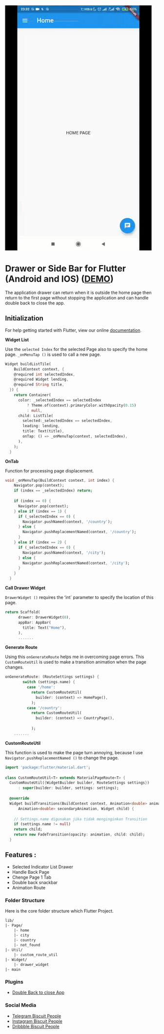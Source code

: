 

![Image](assets/drawer_simple.gif)

# Drawer or Side Bar for Flutter (Android and IOS) ([DEMO](https://github.com/Nanangprasetya/portofolio_flutter.git))

The application drawer can return when it is outside the home page then return to the first page without stopping the application and can handle double back to close the app.


## Initialization

For help getting started with Flutter, view our online
[documentation](https://flutter.io/).


**Widget List**

Use the `selected Index` for the selected Page also to specify the home page. `_onMenuTap ()` is used to call a new page.

```dart
Widget buildListTile(
    BuildContext context, {
    @required int selectedIndex,
    @required Widget lending,
    @required String title,
  }) {
    return Container(
      color: _selectedIndex == selectedIndex
          ? Theme.of(context).primaryColor.withOpacity(0.15)
          : null,
      child: ListTile(
        selected:_selectedIndex == selectedIndex,
        leading: lending,
        title: Text(title),
        onTap: () => _onMenuTap(context, selectedIndex),
      ),
    );
  }

```
**OnTab**

Function for processing page displacement.

```dart
void _onMenuTap(BuildContext context, int index) {
    Navigator.pop(context);
    if (index == _selectedIndex) return;

    if (index == 0) {
      Navigator.pop(context);
    } else if (index == 1) {
      if (_selectedIndex == 0) {
        Navigator.pushNamed(context, '/country');
      } else {
        Navigator.pushReplacementNamed(context, '/country');
      }
    } else if (index == 2) {
      if (_selectedIndex == 0) {
        Navigator.pushNamed(context, '/city');
      } else {
        Navigator.pushReplacementNamed(context, '/city');
      }
    }
  }

```
**Call Drawer Widget**

`DrawerWidget ()` requires the ʻint` parameter to specify the location of this page.

```dart
return Scaffold(
      drawer: DrawerWidget(0),
      appBar: AppBar(
        title: Text("Home"),
      ),
      .......
```

**Generate Route**

Using this `onGenerateRoute` helps me in overcoming page errors. This `CustomRouteUtil` is used to make a transition animation when the page changes.

```dart
onGenerateRoute: (RouteSettings settings) {
        switch (settings.name) {
          case '/home':
            return CustomRouteUtil(
              builder: (context) => HomePage(),
            );
          case '/country':
            return CustomRouteUtil(
              builder: (context) => CountryPage(),

            );
    .......
```

**CustomRouteUtil**

This function is used to make the page turn annoying, because I use `Navigator.pushReplacementNamed ()` to change the page.

```dart
import 'package:flutter/material.dart';

class CustomRouteUtil<T> extends MaterialPageRoute<T> {
  CustomRouteUtil({WidgetBuilder builder, RouteSettings settings})
      : super(builder: builder, settings: settings);

  @override
  Widget buildTransitions(BuildContext context, Animation<double> animation,
      Animation<double> secondaryAnimation, Widget child) {

    // Settings.name digunakan jika tidak menginginkan Transition
    if (settings.name != null)
    return child;
    return new FadeTransition(opacity: animation, child: child);
  }
```


## Features :

* Selected Indicator List Drawer
* Handle Back Page
* Chenge Page 1 Tab
* Double back snackbar
* Animation Route

### Folder Structure
Here is the core folder structure which Flutter Project.

```
lib/
|- Page/
    |- home
    |- city
    |- country
    |- not_found
|- Util/
    |- custom_route_util
|- Widget/
    |- drawer_widget
|- main
```

### Plugins

* [Double Back to close App](https://pub.dev/packages/double_back_to_close_app)

### Social Media

* [Telegram Biscuit People](https://t.me/@Biscuit_People)
* [Instagram Biscuit People](https://www.instagram.com/uiux.biscuit/)
* [Dribbble Biscuit People](https://dribbble.com/biscuit_uiux)
